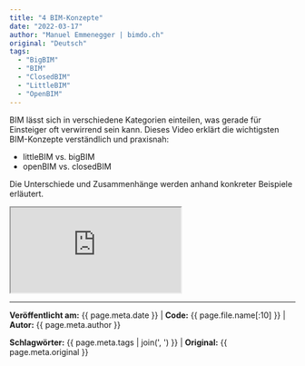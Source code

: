 ```yaml
---
title: "4 BIM-Konzepte"
date: "2022-03-17"
author: "Manuel Emmenegger | bimdo.ch"
original: "Deutsch"
tags: 
  - "BigBIM"
  - "BIM"
  - "ClosedBIM" 
  - "LittleBIM"
  - "OpenBIM"
---
```


BIM lässt sich in verschiedene Kategorien einteilen, was gerade für Einsteiger oft verwirrend sein kann. Dieses Video erklärt die wichtigsten BIM-Konzepte verständlich und praxisnah:

- littleBIM vs. bigBIM
- openBIM vs. closedBIM

Die Unterschiede und Zusammenhänge werden anhand konkreter Beispiele erläutert.

<div class="video-container">
  <iframe src="https://www.youtube.com/embed/0fawSkzh4ec?si=Rn0xpYqpWK2Wa9wM" 
          allowfullscreen>
  </iframe>
</div>


---
**Veröffentlicht am:** {{ page.meta.date }} | **Code:** {{ page.file.name[:10] }}  | **Autor:** {{ page.meta.author }}

**Schlagwörter:** {{ page.meta.tags | join(', ') }} | **Original:** {{ page.meta.original }}